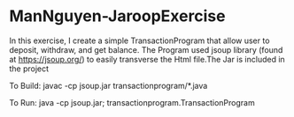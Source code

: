# ManNguyen-JaroopExercise
In this exercise, I create a simple TransactionProgram that allow user to deposit, withdraw, and get balance.
The Program used jsoup library (found at https://jsoup.org/) to easily transverse the Html file.The Jar is included in the project

To Build:  javac -cp jsoup.jar transactionprogram/*.java

To Run: java -cp jsoup.jar; transactionprogram.TransactionProgram
